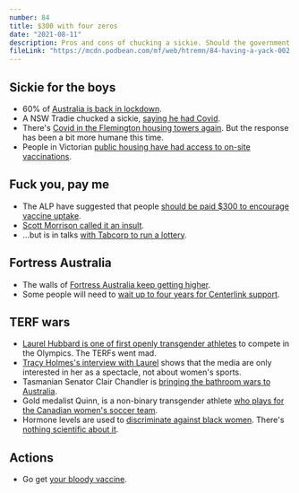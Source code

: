 ```yaml
---
number: 84
title: $300 with four zeros
date: "2021-08-11"
description: Pros and cons of chucking a sickie. Should the government should pay us $300 or give it to Tabcorp? TERF madness is spreading in Australia.
fileLink: "https://mcdn.podbean.com/mf/web/htremn/84-having-a-yack-002.mp3"
---
```


## Sickie for the boys

- 60% of [Australia is back in lockdown](https://www.forbes.com/sites/siladityaray/2021/08/07/more-than-half-of-australias-population-under-lockdown-amid-unrelenting-delta-variant-covid-19-surge/?sh=44dbea027a17).
- A NSW Tradie chucked a sickie, [saying he had Covid](https://www.pedestrian.tv/news/nsw-fake-covid-test-sickie/).
- There's [Covid in the Flemington housing towers again](https://www.theage.com.au/national/victoria/as-covid-returns-to-flemington-s-public-housing-estate-the-response-is-markedly-different-20210807-p58gq0.html). But the response has been a bit more humane this time.
- People in Victorian [public housing have had access to on-site vaccinations](https://www.croakey.org/bridging-the-gap-community-health-a-pandemic-lifeline/).

## Fuck you, pay me

- The ALP have suggested that people [should be paid $300 to encourage vaccine uptake](https://theconversation.com/albanese-calls-for-300-vaccination-incentive-as-rollout-extended-to-vulnerable-children-165383).
- [Scott Morrison called it an insult](https://www.sbs.com.au/news/the-feed/pm-under-fire-after-labelling-300-vaccination-incentive-proposal-an-insult).
- ...but is in talks [with Tabcorp to run a lottery](https://www.thesaturdaypaper.com.au/news/politics/2021/08/07/morrison-approached-tabcorp-covid-19-lottery/162825840012227).

## Fortress Australia

- The walls of [Fortress Australia keep getting higher](https://www.theguardian.com/australia-news/2021/aug/06/australians-who-live-overseas-now-unable-to-leave-country-if-they-return-for-visit).
- Some people will need to [wait up to four years for Centerlink support](https://www.servicesaustralia.gov.au/individuals/topics/newly-arrived-residents-waiting-period/30726).

## TERF wars

- [Laurel Hubbard is one of first openly transgender athletes](https://olympics.com/tokyo-2020/en/news/laurel-hubbard-new-zealand-weightlifter-history-tokyo-2020-2021-games) to compete in the Olympics. The TERFs went mad.
- [Tracy Holmes's interview with Laurel](https://www.abc.net.au/news/2021-08-03/laurel-hubbard-struggling-with-place-in-history/100346038) shows that the media are only interested in her as a spectacle, not about women's sports.
- Tasmanian Senator Clair Chandler is [bringing the bathroom wars to Australia](https://www.theaustralian.com.au/commentary/females-want-a-sporting-chance/news-story/9e66f2799c0ea027da8bb45c0821514b).
- Gold medalist Quinn, is a non-binary transgender athlete [who plays for the Canadian women's soccer team](https://en.wikipedia.org/wiki/Quinn_(soccer)).
- Hormone levels are used to [discriminate against black women](https://www.bbc.com/news/world-africa-57748135). There's [nothing scientific about it](https://www.scientificamerican.com/article/hormone-levels-are-being-used-to-discriminate-against-female-athletes/).

## Actions

- Go get [your bloody vaccine](https://covid19nearme.com.au/state/vic/vaccination).



